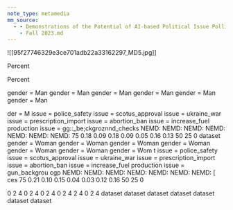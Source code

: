 ```yaml
---
note_type: metamedia
mm_source:
  - - Demonstrations of the Potential of AI-based Political Issue Polling · Issue 5.4
    - Fall 2023.md
---
```


![[95f27746329e3ce701adb22a33162297_MD5.jpg]]

Percent

Percent

gender = Man gender = Man gender = Man gender = Man gender = Man gender = Man

der = M
issue = police_safety issue = scotus_approval issue = ukraine_war issue = prescription_import issue = abortion_ban issue = increase_fuel production issue = gg::_be;ckgroznnd_checks
NEMD: NEMD: NEMD: NEMD: NEMD: NEMD: NEMD:
75 0.18 0.09 0.18 0.09 0.05 0.16 0.13
50
25
0
dataset
gender = Woman gender = Woman gender = Woman gender = Woman gender = Woman gender = Woman gender = Wom t
issue = police_safety issue = scotus_approval issue = ukraine_war issue = prescription_import issue = abortion_ban issue = increase_fuel production issue = gun_backgrou cgp
NEMD: NEMD: NEMD: NEMD: NEMD: NEMD: NEMD: [ ces
75 0.21 0.10 0.15 0.04 0.03 0.12 0.16
50
25
0

0 2 4 0 2 4 0 2 4 0 2 4 2 4 0 2 4
dataset dataset dataset dataset dataset dataset dataset

